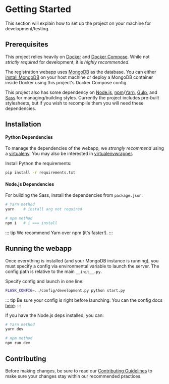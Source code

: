 # Getting Started
This section will explain how to set up the project on your machine for development/testing.

## Prerequisites
This project relies heavily on [Docker](https://docs.docker.com/) and [Docker Compose](https://docs.docker.com/compose/). While not _strictly required_ for development, it is _highly recommended_.

The registration webapp uses [MongoDB](https://www.mongodb.com/) as the database. You can either [install MongoDB](https://docs.mongodb.com/manual/installation/) on your host machine or deploy a MongoDB container inside Docker using this project's Docker Compose config.

This project also has some dependency on [Node.js](https://nodejs.org/en/), [npm](https://www.npmjs.com/)/[Yarn](https://yarnpkg.com/), [Gulp](https://gulpjs.com/), and [Sass](http://sass-lang.com/) for managing/building styles. Currently the project includes pre-built stylesheets, but if you wish to recomplile them you will need these dependencies.

## Installation
#### Python Dependencies
To manage the dependencies of the webapp, we _strongly recommend_ using a [virtualenv](https://virtualenv.pypa.io/en/stable/). You may also be interested in [virtualenvwrapper](https://virtualenvwrapper.readthedocs.io/).

Install Python the requirements:
``` bash
pip install -r requirements.txt
```

#### Node.js Dependencies
For building the Sass, install the dependencies from `package.json`:
``` bash
# Yarn method
yarn    # install arg not required

# npm method
npm i	# i === install
```

::: tip
We recommend Yarn over npm (it's faster!).
:::


## Running the webapp
Once everything is installed (and your MongoDB instance is running), you must specify a config via environmental variable to launch the server. The config path is relative to the main `__init__.py`.

Specify config and launch in one line:
``` bash
FLASK_CONFIG=../config/development.py python start.py
```

::: tip
Be sure your config is right before launching. You can the config docs [here](/guide/configuration.html).
:::


If you have the Node.js deps installed, you can:
``` bash
# Yarn method
yarn dev

# npm method
npm run dev
```

## Contributing
Before making changes, be sure to read our [Contributing Guidelines](/contributing/) to make sure your changes stay within our recommended practices.
